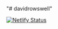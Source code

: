 "# davidrowswell" 

[![Netlify Status](https://api.netlify.com/api/v1/badges/6573d4bc-6d36-429c-9799-9f005e34f500/deploy-status)](https://app.netlify.com/sites/festive-mestorf-56c93f/deploys)
